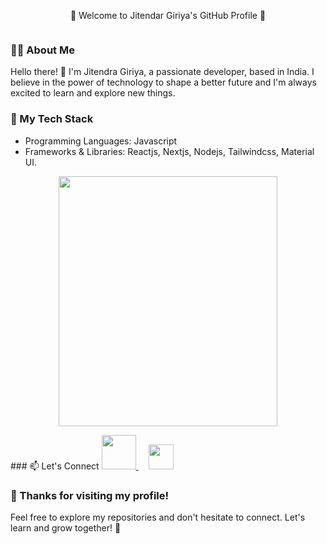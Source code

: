 <p align="center" size="40px">🌟 Welcome to Jitendar Giriya's GitHub Profile 🌟</p>

<p align="center">
  <img src="https://your-image-url.com" alt="">
</p>

### 🧚‍♀️ About Me

Hello there! 👋 I'm Jitendra Giriya, a passionate developer, based in India. I believe in the power of technology to shape a better future and I'm always excited to learn and explore new things.


### 🚀 My Tech Stack

- Programming Languages: Javascript
- Frameworks & Libraries: Reactjs, Nextjs, Nodejs, Tailwindcss, Material UI.

 <p align="center">
   
  <img src="https://lh3.googleusercontent.com/pw/AIL4fc9MAOtu6gdghP_Qg5ms5sxL56w6GeIupjUXt8XzQIi-L4mGPyIQd2bOgaxdoVwitOeUvyDvjwMv8caVtnjV-Cj2YE2wOT6scAsUhbnTA754qLZFzAIwXuPYn55LnmvHDualQzDSovkEwxi7801US5pwEuDzCEJtUIcI8c_mclbimXOYB2aXTMMIPeIQXNQ0Alf6x5X-1Rl0gBDMazLh7AVJysHCd0qB95E48zo_QrKC6PJAKX4S5EKKaOcm8qYgfA7t3jkwRhL3Tan3NK313CPGn4y27YNTyHyywjgtve6RPWcZJSBgIX--d7JAt1TVxvY58Z9OyAXT0MTizDg6lxjXNbOQYdsmWgKZCH-JyA27QMkmRDaI6Ar-ZL7I2QqbnRIJAUKZgQ-4FVdtbVDYsc1vmTxyB6lNmnS5hokviy-XiK3cuF8xShM-VWzrxpDyumTD_UYB3lbyDuCWcm0bbWfi7C_XvJQZaJGkCQURpLivZgYhdYX71PbZ3-Xtrrz5IPIgKsDHCkbH7guRlsh-L-tV7tCOLFU7ojMP9X3axPI5lCXDuy-rTWMgSLT3WWYxuxDLrwoX4F_Shez0F94VYz2XsXt-10h-23EJJKaldVFphpMgUA3gVqKCt-C8oI76tsWlvy7HI4w_oxjjeTf_U2HYkyp5i8f-mAOY7owqad7yeRPMxoS3Y4KVePHIxS-zhkjFDvMWsZikaK7F7mNJiNZEykZ0MNXHS1xsZnXzN_ozYBlzeq2RIoc8psSqH4H3fEOb4_-odYDi6ueNgTHQNTS6_0HWtEE1_njmyhB9j7XJRzj61R8lZCF9mBhB5kH7DagofuC7p9FxwOADK7MSGMS8aLfHf75u82B1eAFerIU0m1v3seXVELpimbcuVKM8Cjbbzb1TuakJOKFw-EytmE0uWqz5hrRIrpuNdkTP7RZw4xZbhH-5cyQz5Vfk=w608-h548-s-no?authuser=0" width="350px" height="400px" hspace="16px"  alt="">
  
 </p>
### 📫 Let's Connect 
<a href="https://www.linkedin.com/in/jitendragiriya">
  <img src="https://cdn.worldvectorlogo.com/logos/gmail-icon.svg" heigth="30px" width="55px" alt="">
</a>
<a href="https://mail.google.com/">
  <img src="https://upload.wikimedia.org/wikipedia/commons/f/f8/LinkedIn_icon_circle.svg" heigth="30px" width="40px" hspace="16px" alt="">
</a>
 

### 🙏 Thanks for visiting my profile!

Feel free to explore my repositories and don't hesitate to connect. Let's learn and grow together! 🌱

 
